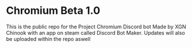 # Chromium Beta 1.0

This is the public repo for the Project Chromium Discord bot Made by XGN Chinook with an app on steam called Discord Bot Maker. Updates will also be uploaded within the repo aswell
